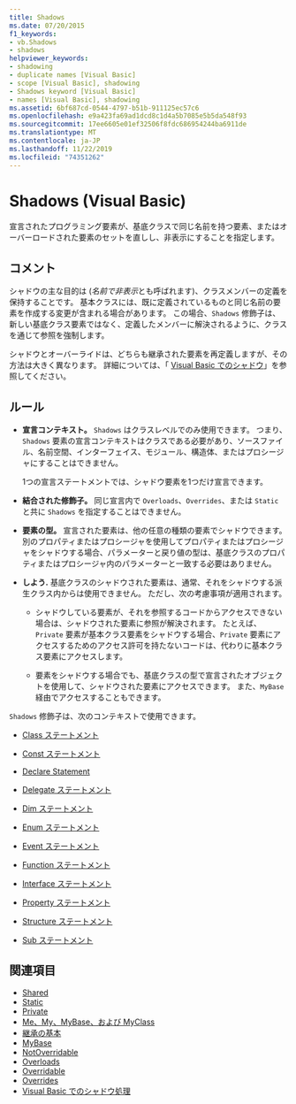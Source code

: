 ```yaml
---
title: Shadows
ms.date: 07/20/2015
f1_keywords:
- vb.Shadows
- shadows
helpviewer_keywords:
- shadowing
- duplicate names [Visual Basic]
- scope [Visual Basic], shadowing
- Shadows keyword [Visual Basic]
- names [Visual Basic], shadowing
ms.assetid: 6bf687cd-0544-4797-b51b-911125ec57c6
ms.openlocfilehash: e9a423fa69ad1dcd8c1d4a5b7085e5b5da548f93
ms.sourcegitcommit: 17ee6605e01ef32506f8fdc686954244ba6911de
ms.translationtype: MT
ms.contentlocale: ja-JP
ms.lasthandoff: 11/22/2019
ms.locfileid: "74351262"
---
```

# <a name="shadows-visual-basic"></a>Shadows (Visual Basic)

宣言されたプログラミング要素が、基底クラスで同じ名前を持つ要素、またはオーバーロードされた要素のセットを直しし、非表示にすることを指定します。

## <a name="remarks"></a>コメント

シャドウの主な目的は (*名前で非表示*とも呼ばれます)、クラスメンバーの定義を保持することです。 基本クラスには、既に定義されているものと同じ名前の要素を作成する変更が含まれる場合があります。 この場合、`Shadows` 修飾子は、新しい基底クラス要素ではなく、定義したメンバーに解決されるように、クラスを通じて参照を強制します。

シャドウとオーバーライドは、どちらも継承された要素を再定義しますが、その方法は大きく異なります。 詳細については、「 [Visual Basic でのシャドウ](../../../visual-basic/programming-guide/language-features/declared-elements/shadowing.md)」を参照してください。

## <a name="rules"></a>ルール

- **宣言コンテキスト。** `Shadows` はクラスレベルでのみ使用できます。 つまり、`Shadows` 要素の宣言コンテキストはクラスである必要があり、ソースファイル、名前空間、インターフェイス、モジュール、構造体、またはプロシージャにすることはできません。

  1つの宣言ステートメントでは、シャドウ要素を1つだけ宣言できます。

- **結合された修飾子。** 同じ宣言内で `Overloads`、`Overrides`、または `Static` と共に `Shadows` を指定することはできません。

- **要素の型。** 宣言された要素は、他の任意の種類の要素でシャドウできます。 別のプロパティまたはプロシージャを使用してプロパティまたはプロシージャをシャドウする場合、パラメーターと戻り値の型は、基底クラスのプロパティまたはプロシージャ内のパラメーターと一致する必要はありません。

- **しよう.** 基底クラスのシャドウされた要素は、通常、それをシャドウする派生クラス内からは使用できません。 ただし、次の考慮事項が適用されます。

  - シャドウしている要素が、それを参照するコードからアクセスできない場合は、シャドウされた要素に参照が解決されます。 たとえば、`Private` 要素が基本クラス要素をシャドウする場合、`Private` 要素にアクセスするためのアクセス許可を持たないコードは、代わりに基本クラス要素にアクセスします。

  - 要素をシャドウする場合でも、基底クラスの型で宣言されたオブジェクトを使用して、シャドウされた要素にアクセスできます。 また、`MyBase`経由でアクセスすることもできます。

`Shadows` 修飾子は、次のコンテキストで使用できます。

- [Class ステートメント](../../../visual-basic/language-reference/statements/class-statement.md)

- [Const ステートメント](../../../visual-basic/language-reference/statements/const-statement.md)

- [Declare Statement](../../../visual-basic/language-reference/statements/declare-statement.md)

- [Delegate ステートメント](../../../visual-basic/language-reference/statements/delegate-statement.md)

- [Dim ステートメント](../../../visual-basic/language-reference/statements/dim-statement.md)

- [Enum ステートメント](../../../visual-basic/language-reference/statements/enum-statement.md)

- [Event ステートメント](../../../visual-basic/language-reference/statements/event-statement.md)

- [Function ステートメント](../../../visual-basic/language-reference/statements/function-statement.md)

- [Interface ステートメント](../../../visual-basic/language-reference/statements/interface-statement.md)

- [Property ステートメント](../../../visual-basic/language-reference/statements/property-statement.md)

- [Structure ステートメント](../../../visual-basic/language-reference/statements/structure-statement.md)

- [Sub ステートメント](../../../visual-basic/language-reference/statements/sub-statement.md)

## <a name="see-also"></a>関連項目

- [Shared](../../../visual-basic/language-reference/modifiers/shared.md)
- [Static](../../../visual-basic/language-reference/modifiers/static.md)
- [Private](../../../visual-basic/language-reference/modifiers/private.md)
- [Me、My、MyBase、および MyClass](../../../visual-basic/programming-guide/program-structure/me-my-mybase-and-myclass.md)
- [継承の基本](../../../visual-basic/programming-guide/language-features/objects-and-classes/inheritance-basics.md)
- [MyBase](../../../visual-basic/language-reference/modifiers/mustoverride.md)
- [NotOverridable](../../../visual-basic/language-reference/modifiers/notoverridable.md)
- [Overloads](../../../visual-basic/language-reference/modifiers/overloads.md)
- [Overridable](../../../visual-basic/language-reference/modifiers/overridable.md)
- [Overrides](../../../visual-basic/language-reference/modifiers/overrides.md)
- [Visual Basic でのシャドウ処理](../../../visual-basic/programming-guide/language-features/declared-elements/shadowing.md)
